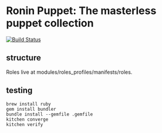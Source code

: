 # Ronin Puppet: The masterless puppet collection
[![Build Status](https://travis-ci.com/mozilla-platform-ops/ronin_puppet.svg?branch=master)](https://travis-ci.com/mozilla-platform-ops/ronin_puppet)

## structure

Roles live at modules/roles_profiles/manifests/roles.

## testing

```
brew install ruby
gem install bundler
bundle install --gemfile .gemfile
kitchen converge
kitchen verify
```
